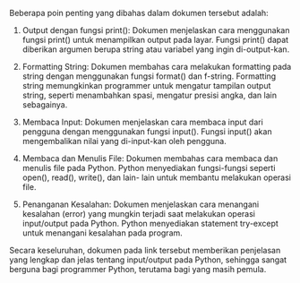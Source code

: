 Beberapa poin penting yang dibahas dalam dokumen tersebut adalah:

1. Output dengan fungsi print(): Dokumen menjelaskan cara menggunakan fungsi print() untuk menampilkan output pada layar. Fungsi print() dapat diberikan argumen 
berupa string atau variabel yang ingin di-output-kan.

2. Formatting String: Dokumen membahas cara melakukan formatting pada string dengan menggunakan fungsi format() dan f-string. Formatting string memungkinkan 
programmer untuk mengatur tampilan output string, seperti menambahkan spasi, mengatur presisi angka, dan lain sebagainya.

3. Membaca Input: Dokumen menjelaskan cara membaca input dari pengguna dengan menggunakan fungsi input(). Fungsi input() akan mengembalikan nilai yang di-input-kan 
oleh pengguna.

4. Membaca dan Menulis File: Dokumen membahas cara membaca dan menulis file pada Python. Python menyediakan fungsi-fungsi seperti open(), read(), write(), dan lain-
lain untuk membantu melakukan operasi file.

5. Penanganan Kesalahan: Dokumen menjelaskan cara menangani kesalahan (error) yang mungkin terjadi saat melakukan operasi input/output pada Python. Python menyediakan 
statement try-except untuk menangani kesalahan pada program.

Secara keseluruhan, dokumen pada link tersebut memberikan penjelasan yang lengkap dan jelas tentang input/output pada Python, sehingga sangat berguna bagi programmer 
Python, terutama bagi yang masih pemula.
